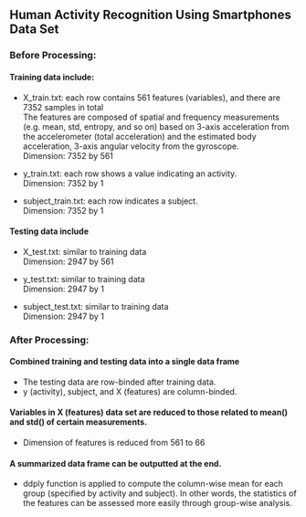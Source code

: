 ## Human Activity Recognition Using Smartphones Data Set
### Before Processing:
#### Training data include:
- X_train.txt: each row contains 561 features (variables), and there are 7352 samples in total </br>
  The features are composed of spatial and frequency measurements (e.g. mean, std, entropy, and so on) based on 3-axis acceleration from the accelerometer (total acceleration) and the estimated body acceleration, 3-axis angular velocity from the gyroscope. </br>
  Dimension: 7352 by 561 </br>

- y_train.txt: each row shows a value indicating an activity. </br>
  Dimension: 7352 by 1 </br>

- subject_train.txt: each row indicates a subject. </br>
  Dimension: 7352 by 1 </br>

#### Testing data include
- X_test.txt: similar to training data </br>
  Dimension: 2947 by 561 </br>

- y_test.txt: similar to training data </br>
  Dimension: 2947 by 1 </br>

- subject_test.txt: similar to training data </br>
  Dimension: 2947 by 1 </br>

### After Processing:
#### Combined training and testing data into a single data frame
- The testing data are row-binded after training data. </br>
- y (activity), subject, and X (features) are column-binded. </br>

#### Variables in X (features) data set are reduced to those related to mean() and std() of certain measurements.
- Dimension of features is reduced from 561 to 66 </br>

#### A summarized data frame can be outputted at the end.
- ddply function is applied to compute the column-wise mean for each group (specified by activity and subject). In other words, the statistics of the features can be assessed more easily through group-wise analysis.
